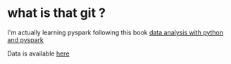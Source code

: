 # what is that git ?

I'm actually learning pyspark following this book [data analysis with python and pyspark](https://www.manning.com/books/data-analysis-with-python-and-pyspark)

Data is available [here](https://www.dropbox.com/sh/ebwuv1y2rrwl6v8/AAAPEQ8F12RMKcmC8pjFUYiSa?dl=0)